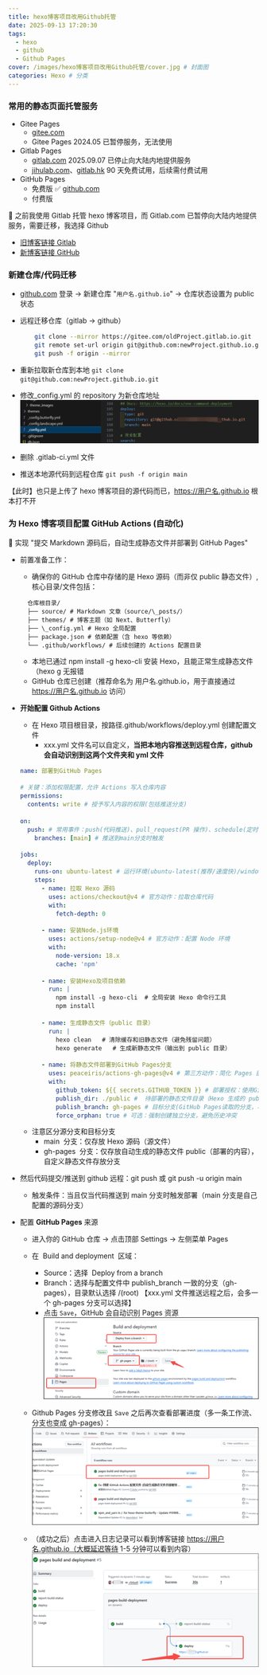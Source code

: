 ```yaml
---
title: hexo博客项目改用Github托管
date: 2025-09-13 17:20:30
tags:
  - hexo
  - github
  - Github Pages
cover: /images/hexo博客项目改用Github托管/cover.jpg # 封面图
categories: Hexo # 分类
---
```


### 常用的静态页面托管服务

- Gitee Pages
  - [gitee.com](https://gitee.com)
  - Gitee Pages 2024.05 已暂停服务，无法使用
- Gitlab Pages
  - [gitlab.com](https://gitlab.com) 2025.09.07 已停止向大陆内地提供服务
  - [jihulab.com](https://jihulab.com)、[gitlab.hk](https://gitlab.hk) 90 天免费试用，后续需付费试用
- GitHub Pages
  - 免费版 ✅ [github.com](https://github.com)
  - 付费版

📝 之前我使用 Gitlab 托管 hexo 博客项目，而 Gitlab.com 已暂停向大陆内地提供服务，需要迁移，我选择 Github

- [旧博客链接 Gitlab](https://lqh1003-gitlab-io-cd3511.gitlab.io/)
- [新博客链接 GitHub](https://lqh1003.github.io/)

### 新建仓库/代码迁移

- [github.com](https://github.com) 登录 → 新建仓库 "`用户名.github.io`" -> 仓库状态设置为 public 状态
- 远程迁移仓库（gitlab -> github）
  ```bash
      git clone --mirror https://gitee.com/oldProject.gitlab.io.git
      git remote set-url origin git@github.com:newProject.github.io.git
      git push -f origin --mirror
  ```
- 重新拉取新仓库到本地 `git clone git@github.com:newProject.github.io.git`
- 修改\_config.yml 的 repository 为新仓库地址
  ![](/images/hexo博客项目改用Github托管/repository.png)

- 删除 .gitlab-ci.yml 文件

- 推送本地源代码到远程仓库 `git push -f origin main`

【此时】也只是上传了 hexo 博客项目的源代码而已，https://用户名.github.io 根本打不开

### 为 Hexo 博客项目配置 GitHub Actions (自动化)

📖 实现 "提交 Markdown 源码后，自动生成静态文件并部署到 GitHub Pages"

- 前置准备工作：

  - 确保你的 GitHub 仓库中存储的是 Hexo 源码（而非仅 public 静态文件）,核心目录/文件包括：

  ```plaintext
    仓库根目录/
    ├── source/ # Markdown 文章（source/\_posts/）
    ├── themes/ # 博客主题（如 Next、Butterfly）
    ├── \_config.yml # Hexo 全局配置
    ├── package.json # 依赖配置（含 hexo 等依赖）
    └── .github/workflows/ # 后续创建的 Actions 配置目录
  ```

  - 本地已通过 npm install -g hexo-cli 安装 Hexo，且能正常生成静态文件（hexo g 无报错
  - GitHub 仓库已创建（推荐命名为 用户名.github.io，用于直接通过 https://用户名.github.io 访问）

- **开始配置 Github Actions**

  - 在 Hexo 项目根目录，按路径.github/workflows/deploy.yml 创建配置文件
    - xxx.yml 文件名可以自定义，**当把本地内容推送到远程仓库，github 会自动识别到这两个文件夹和 yml 文件**

  ```yml
  name: 部署到GitHub Pages

  # 关键：添加权限配置，允许 Actions 写入仓库内容
  permissions:
    contents: write # 授予写入内容的权限(包括推送分支)

  on:
    push: # 常用事件：push(代码推送)、pull_request(PR 操作)、schedule(定时任务)、workflow_dispatch(手动触发)
      branches: [main] # 推送到main分支时触发

  jobs:
    deploy:
      runs-on: ubuntu-latest # 运行环境(ubuntu-latest(推荐/速度快)/windows-latest/macos-latest)；github提供的虚拟服务器
      steps:
        - name: 拉取 Hexo 源码
          uses: actions/checkout@v4 # 官方动作：拉取仓库代码
          with:
            fetch-depth: 0

        - name: 安装Node.js环境
          uses: actions/setup-node@v4 # 官方动作：配置 Node 环境
          with:
            node-version: 18.x
            cache: 'npm'

        - name: 安装Hexo及项目依赖
          run: |
            npm install -g hexo-cli  # 全局安装 Hexo 命令行工具
            npm install

        - name: 生成静态文件（public 目录）
          run: |
            hexo clean   # 清除缓存和旧静态文件（避免残留问题）
            hexo generate   # 生成新静态文件（输出到 public 目录）

        - name: 将静态文件部署到GitHub Pages分支
          uses: peaceiris/actions-gh-pages@v4 # 第三方动作：简化 Pages 部署with
          with:
            github_token: ${{ secrets.GITHUB_TOKEN }} # 部署授权：使用GitHub内置秘钥(无需手动生成，自动生效)
            publish_dir: ./public #  待部署的静态文件目录（Hexo 生成的 public 目录）
            publish_branch: gh-pages # 目标分支(GitHub Pages读取的分支，与源分支 main 区分)
            force_orphan: true # 可选：强制创建独立分支，避免历史冲突
  ```

  - 注意区分源分支和目标分支
    - main  分支：仅存放 Hexo 源码（源文件）
    - gh-pages  分支：仅存放自动生成的静态文件 public（部署的内容），自定义静态文件存放分支

- 然后代码提交/推送到 github 远程：git push 或 git push -u origin main

  - 触发条件：当且仅当代码推送到 main 分支时触发部署（main 分支是自己配置的源码分支）

- 配置 **GitHub Pages** 来源

  - 进入你的 GitHub 仓库 → 点击顶部 Settings → 左侧菜单 Pages
  - 在  Build and deployment  区域：

    - Source：选择  Deploy from a branch
    - Branch：选择与配置文件中 publish_branch 一致的分支（gh-pages），目录默认选择 /(root) 【xxx.yml 文件推送远程之后，会多一个 gh-pages 分支可以选择】
    - 点击 `Save`，GitHub 会自动识别 Pages 资源
      ![](/images/hexo博客项目改用Github托管/ghPages.png)

  - Github Pages 分支修改且 `Save` 之后再次查看部署进度（多一条工作流、分支也变成 gh-pages）：
    ![](/images/hexo博客项目改用Github托管/actions.png)

  - （成功之后）点击进入日志记录可以看到博客链接 https://用户名.github.io（大概延迟等待 1-5 分钟可以看到内容）
    ![](/images/hexo博客项目改用Github托管/flowsLink.png)

